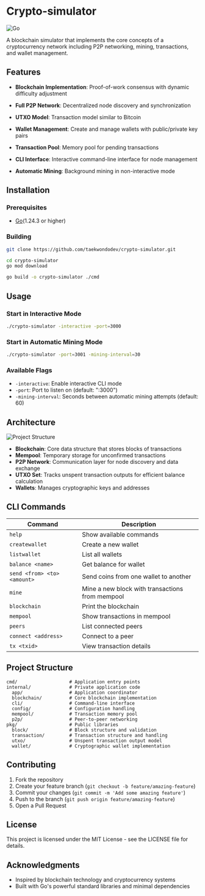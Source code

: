 # Crypto-simulator

<img alt="Go" src="https://img.shields.io/badge/Go-1.24.3+-00ADD8?logo=go">

A blockchain simulator that implements the core concepts of a cryptocurrency network including P2P networking, mining, transactions, and wallet management.

## Features

- **Blockchain Implementation**: Proof-of-work consensus with dynamic difficulty adjustment

- **Full P2P Network**: Decentralized node discovery and synchronization

- **UTXO Model**: Transaction model similar to Bitcoin

- **Wallet Management**: Create and manage wallets with public/private key pairs

- **Transaction Pool**: Memory pool for pending transactions

- **CLI Interface**: Interactive command-line interface for node management

- **Automatic Mining**: Background mining in non-interactive mode

## Installation

### Prerequisites

- [Go](https://go.dev/doc/install)(1.24.3 or higher)

### Building

```bash
git clone https://github.com/taekwondodev/crypto-simulator.git

cd crypto-simulator
go mod download

go build -o crypto-simulator ./cmd
```

## Usage

### Start in Interactive Mode

```bash
./crypto-simulator -interactive -port=3000
```

### Start in Automatic Mining Mode

```bash
./crypto-simulator -port=3001 -mining-interval=30
```

### Available Flags

- `-interactive`: Enable interactive CLI mode  
- `-port`: Port to listen on (default: ":3000")  
- `-mining-interval`: Seconds between automatic mining attempts (default: 60)


## Architecture

![Project Structure](https://github.com/user-attachments/assets/78ec8b6d-2d24-4f03-8ca4-4a992e1143cd)

- **Blockchain**: Core data structure that stores blocks of transactions
- **Mempool**: Temporary storage for unconfirmed transactions
- **P2P Network**: Communication layer for node discovery and data exchange
- **UTXO Set**: Tracks unspent transaction outputs for efficient balance calculation
- **Wallets**: Manages cryptographic keys and addresses

## CLI Commands

| Command                          | Description                                      |
|----------------------------------|--------------------------------------------------|
| `help`                           | Show available commands                          |
| `createwallet`                   | Create a new wallet                              |
| `listwallet`                     | List all wallets                                 |
| `balance <name>`                 | Get balance for wallet                           |
| `send <from> <to> <amount>`      | Send coins from one wallet to another            |
| `mine`                           | Mine a new block with transactions from mempool  |
| `blockchain`                     | Print the blockchain                             |
| `mempool`                        | Show transactions in mempool                     |
| `peers`                          | List connected peers                             |
| `connect <address>`              | Connect to a peer                                |
| `tx <txid>`                      | View transaction details                         |

## Project Structure

```text
cmd/                   # Application entry points
internal/              # Private application code
  app/                 # Application coordinator
  blockchain/          # Core blockchain implementation
  cli/                 # Command-line interface
  config/              # Configuration handling
  mempool/             # Transaction memory pool
  p2p/                 # Peer-to-peer networking
pkg/                   # Public libraries
  block/               # Block structure and validation
  transaction/         # Transaction structure and handling
  utxo/                # Unspent transaction output model
  wallet/              # Cryptographic wallet implementation
```

## Contributing

1. Fork the repository
2. Create your feature branch (`git checkout -b feature/amazing-feature`)
3. Commit your changes (`git commit -m 'Add some amazing feature'`)
4. Push to the branch (`git push origin feature/amazing-feature`)
5. Open a Pull Request

## License

This project is licensed under the MIT License - see the LICENSE file for details.

## Acknowledgments

- Inspired by blockchain technology and cryptocurrency systems
- Built with Go's powerful standard libraries and minimal dependencies
